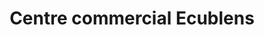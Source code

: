 ---
title: "Centre commercial Ecublens"
url: /ecublens-vd/centre-commercial-ecublens/
shop: Einkaufszentrum
---
